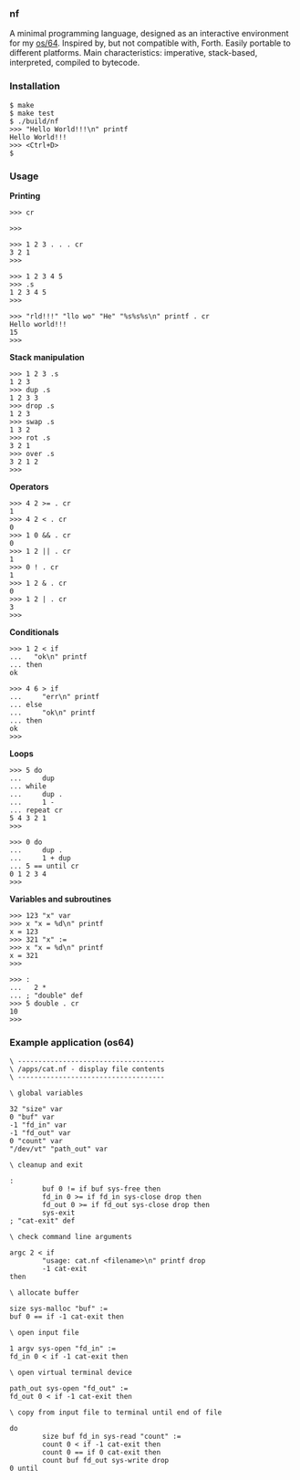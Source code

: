 ### nf ###

A minimal programming language, designed as an interactive environment for my [os/64](https://bitbucket.org/qx89l4/os64). Inspired by, but not compatible with, Forth.  Easily portable to different platforms.  Main characteristics: imperative, stack-based, interpreted, compiled to bytecode.

### Installation ###

```
$ make
$ make test
$ ./build/nf
>>> "Hello World!!!\n" printf
Hello World!!!
>>> <Ctrl+D>
$
```

### Usage ###

**Printing**
```
>>> cr

>>>

>>> 1 2 3 . . . cr
3 2 1
>>>

>>> 1 2 3 4 5
>>> .s
1 2 3 4 5
>>>

>>> "rld!!!" "llo wo" "He" "%s%s%s\n" printf . cr
Hello world!!!
15
>>>
```

**Stack manipulation**
```
>>> 1 2 3 .s
1 2 3
>>> dup .s
1 2 3 3
>>> drop .s
1 2 3
>>> swap .s
1 3 2
>>> rot .s
3 2 1
>>> over .s
3 2 1 2
>>>
```

**Operators**
```
>>> 4 2 >= . cr
1
>>> 4 2 < . cr
0
>>> 1 0 && . cr
0
>>> 1 2 || . cr
1
>>> 0 ! . cr
1
>>> 1 2 & . cr
0
>>> 1 2 | . cr
3
>>>
```

**Conditionals**
```
>>> 1 2 < if
...   "ok\n" printf
... then
ok

>>> 4 6 > if
...     "err\n" printf
... else
...     "ok\n" printf
... then
ok
>>>
```

**Loops**
```
>>> 5 do
...     dup
... while
...     dup .
...     1 -
... repeat cr
5 4 3 2 1
>>>

>>> 0 do
...     dup .
...     1 + dup
... 5 == until cr
0 1 2 3 4
>>>
```

**Variables and subroutines**
```
>>> 123 "x" var
>>> x "x = %d\n" printf
x = 123
>>> 321 "x" :=
>>> x "x = %d\n" printf
x = 321
>>>

>>> :
...   2 *
... ; "double" def
>>> 5 double . cr
10
>>>
```

### Example application (os64) ###

```
\ ------------------------------------
\ /apps/cat.nf - display file contents
\ ------------------------------------

\ global variables

32 "size" var
0 "buf" var
-1 "fd_in" var
-1 "fd_out" var
0 "count" var
"/dev/vt" "path_out" var

\ cleanup and exit

:
        buf 0 != if buf sys-free then
        fd_in 0 >= if fd_in sys-close drop then
        fd_out 0 >= if fd_out sys-close drop then
        sys-exit
; "cat-exit" def

\ check command line arguments

argc 2 < if
        "usage: cat.nf <filename>\n" printf drop
        -1 cat-exit
then

\ allocate buffer

size sys-malloc "buf" :=
buf 0 == if -1 cat-exit then

\ open input file

1 argv sys-open "fd_in" :=
fd_in 0 < if -1 cat-exit then

\ open virtual terminal device

path_out sys-open "fd_out" :=
fd_out 0 < if -1 cat-exit then

\ copy from input file to terminal until end of file

do
        size buf fd_in sys-read "count" :=
        count 0 < if -1 cat-exit then
        count 0 == if 0 cat-exit then
        count buf fd_out sys-write drop
0 until
```
